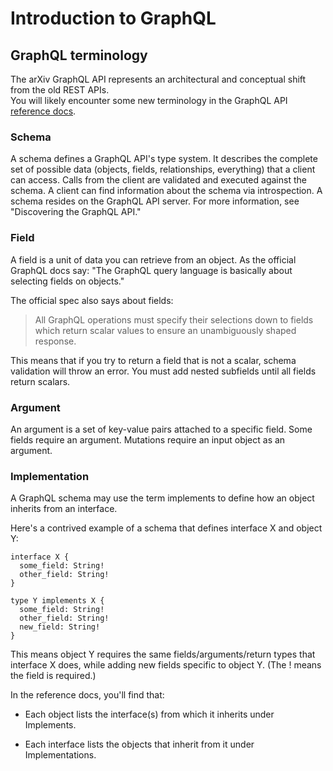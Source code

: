 # Introduction to GraphQL

## GraphQL terminology

The arXiv GraphQL API represents an architectural and conceptual shift from the old REST APIs.  
You will likely encounter some new terminology in the GraphQL API [reference docs](overview.md).

### Schema

A schema defines a GraphQL API's type system. It describes the complete set of possible data (objects, fields, relationships, everything) that a client can access. Calls from the client are validated and executed against the schema. A client can find information about the schema via introspection. A schema resides on the GraphQL API server. For more information, see "Discovering the GraphQL API."

### Field

A field is a unit of data you can retrieve from an object. As the official GraphQL docs say: "The GraphQL query language is basically about selecting fields on objects."

The official spec also says about fields:

> All GraphQL operations must specify their selections down to fields which return scalar values to ensure an unambiguously shaped response.

This means that if you try to return a field that is not a scalar, schema validation will throw an error. You must add nested subfields until all fields return scalars.

### Argument

An argument is a set of key-value pairs attached to a specific field. Some fields require an argument. Mutations require an input object as an argument.

### Implementation

A GraphQL schema may use the term implements to define how an object inherits from an interface.

Here's a contrived example of a schema that defines interface X and object Y:

```
interface X {
  some_field: String!
  other_field: String!
}

type Y implements X {
  some_field: String!
  other_field: String!
  new_field: String!
}
```

This means object Y requires the same fields/arguments/return types that interface X does, while adding new fields specific to object Y. (The ! means the field is required.)

In the reference docs, you'll find that:  

 - Each object lists the interface(s) from which it inherits under Implements.

 - Each interface lists the objects that inherit from it under Implementations.
